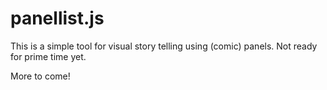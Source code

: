 # panellist.js 

This is a simple tool for visual story telling using (comic) panels. Not ready for prime time yet. 

More to come!